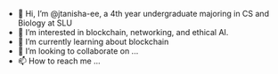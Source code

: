 - 👋 Hi, I’m @jtanisha-ee, a 4th year undergraduate majoring in CS and Biology at SLU
- 👀 I’m interested in blockchain, networking, and ethical AI.
- 🌱 I’m currently learning about blockchain
- 💞️ I’m looking to collaborate on ...
- 📫 How to reach me ...

<!---
jtanisha-ee/jtanisha-ee is a ✨ special ✨ repository because its `README.md` (this file) appears on your GitHub profile.
You can click the Preview link to take a look at your changes.
--->
